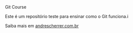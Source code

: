 Git Course

Este é um repositório teste para ensinar como o Git funciona.i

Saiba mais em [andrescherrer.com.br](https://andrescherrer.com.br)
